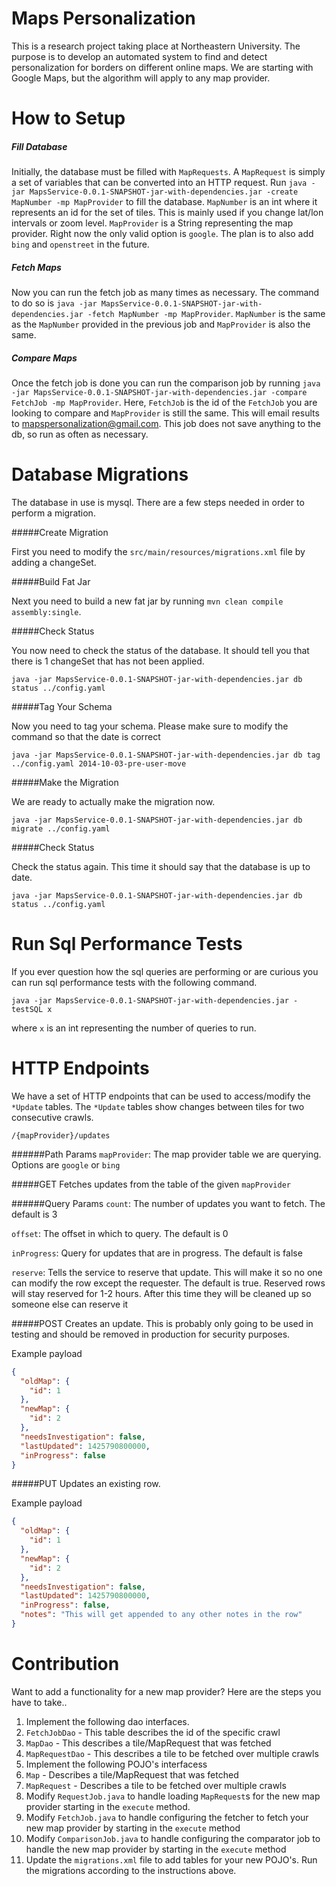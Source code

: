 Maps Personalization
====================

This is a research project taking place at Northeastern University. The purpose is to develop an automated system to find and detect personalization for borders on different online maps. We are starting with Google Maps, but the algorithm will apply to any map provider.

How to Setup
============

##### Fill Database

Initially, the database must be filled with ```MapRequests```. A ```MapRequest``` is simply a set of variables that can be converted into an HTTP request. Run ```java -jar MapsService-0.0.1-SNAPSHOT-jar-with-dependencies.jar -create MapNumber -mp MapProvider``` to fill the database. ```MapNumber``` is an int where it represents an id for the set of tiles. This is mainly used if you change lat/lon intervals or zoom level. ```MapProvider``` is a String representing the map provider. Right now the only valid option is ```google```. The plan is to also add ```bing``` and ```openstreet``` in the future.

##### Fetch Maps
Now you can run the fetch job as many times as necessary. The command to do so is ```java -jar MapsService-0.0.1-SNAPSHOT-jar-with-dependencies.jar -fetch MapNumber -mp MapProvider```. ```MapNumber``` is the same as the ```MapNumber``` provided in the previous job and ```MapProvider``` is also the same.

##### Compare Maps
Once the fetch job is done you can run the comparison job by running ```java -jar MapsService-0.0.1-SNAPSHOT-jar-with-dependencies.jar -compare FetchJob -mp MapProvider```. Here, ```FetchJob``` is the id of the ```FetchJob``` you are looking to compare and ```MapProvider``` is still the same. This will email results to mapspersonalization@gmail.com. This job does not save anything to the db, so run as often as necessary.



Database Migrations
===================

The database in use is mysql. There are a few steps needed in order to perform a migration. 

#####Create Migration

First you need to modify the ```src/main/resources/migrations.xml``` file by adding a changeSet.


#####Build Fat Jar

Next you need to build a new fat jar by running ```mvn clean compile assembly:single```.

#####Check Status

You now need to check the status of the database. It should tell you that there is 1 changeSet that has not been applied.

```
java -jar MapsService-0.0.1-SNAPSHOT-jar-with-dependencies.jar db status ../config.yaml
```

#####Tag Your Schema

Now you need to tag your schema. Please make sure to modify the command so that the date is correct

```
java -jar MapsService-0.0.1-SNAPSHOT-jar-with-dependencies.jar db tag ../config.yaml 2014-10-03-pre-user-move
```

#####Make the Migration

We are ready to actually make the migration now.

```
java -jar MapsService-0.0.1-SNAPSHOT-jar-with-dependencies.jar db migrate ../config.yaml
```

#####Check Status

Check the status again. This time it should say that the database is up to date.

```
java -jar MapsService-0.0.1-SNAPSHOT-jar-with-dependencies.jar db status ../config.yaml
```

Run Sql Performance Tests
=========================

If you ever question how the sql queries are performing or are curious you can run sql performance tests with the following command.
```
java -jar MapsService-0.0.1-SNAPSHOT-jar-with-dependencies.jar -testSQL x
```
where ```x``` is an int representing the number of queries to run.

HTTP Endpoints
=============

We have a set of HTTP endpoints that can be used to access/modify the ```*Update``` tables. 
The ```*Update``` tables show changes between tiles for two consecutive crawls.

```
/{mapProvider}/updates
```

######Path Params
```mapProvider```: The map provider table we are querying. Options are ```google``` or ```bing```

#####GET
Fetches updates from the table of the given ```mapProvider```

######Query Params
```count```: The number of updates you want to fetch. The default is 3

```offset```: The offset in which to query. The default is 0

```inProgress```: Query for updates that are in progress. The default is false

```reserve```: Tells the service to reserve that update. This will make it so no one can modify the row except the requester. The default is true. Reserved rows will stay reserved for 1-2 hours. After this time they will be cleaned up so someone else can reserve it

#####POST
Creates an update. This is probably only going to be used in testing and should be removed in production for security purposes.

Example payload
```json
{
  "oldMap": {
    "id": 1
  },
  "newMap": {
    "id": 2 
  },
  "needsInvestigation": false,
  "lastUpdated": 1425790800000,
  "inProgress": false
}
```

#####PUT
Updates an existing row.

Example payload
```json
{
  "oldMap": {
    "id": 1
  },
  "newMap": {
    "id": 2 
  },
  "needsInvestigation": false,
  "lastUpdated": 1425790800000,
  "inProgress": false,
  "notes": "This will get appended to any other notes in the row"
}
```


Contribution
============

Want to add a functionality for a new map provider? Here are the steps you have to take..

1. Implement the following dao interfaces.
  1. ```FetchJobDao``` - This table describes the id of the specific crawl
  2. ```MapDao``` - This describes a tile/MapRequest that was fetched
  3. ```MapRequestDao``` - This describes a tile to be fetched over multiple crawls
2. Implement the following POJO's interfacess
  1. ```Map``` - Describes a tile/MapRequest that was fetched
  2. ```MapRequest``` - Describes a tile to be fetched over multiple crawls
3. Modify ```RequestJob.java``` to handle loading ```MapRequest```s for the new map provider starting in the ```execute``` method.
4. Modify ```FetchJob.java``` to handle configuring the fetcher to fetch your new map provider by starting in the ```execute``` method
5. Modify ```ComparisonJob.java``` to handle configuring the comparator job to handle the new map provider by starting in the ```execute``` method
6. Update the ```migrations.xml``` file to add tables for your new POJO's. Run the migrations according to the instructions above.
